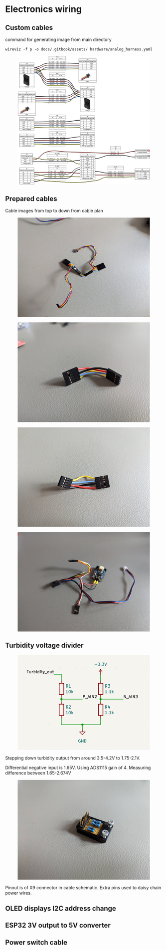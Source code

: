 # Electronics wiring

## Custom cables

command for generating image from main directory

```
wireviz -f p -o docs/.gitbook/assets/ hardware/analog_harness.yaml
```

<figure><img src="../docs/.gitbook/assets/analog_harness.png" alt=""><figcaption></figcaption></figure>

## Prepared cables

Cable images from top to down from cable plan

<figure><img src="../.gitbook/assets/PXL_20240802_122926096.jpg" alt=""><figcaption></figcaption></figure>

<div>

<figure><img src="../.gitbook/assets/PXL_20240802_123036044.jpg" alt=""><figcaption></figcaption></figure>

 

<figure><img src="../.gitbook/assets/PXL_20240802_122956658.jpg" alt=""><figcaption></figcaption></figure>

</div>

<figure><img src="../.gitbook/assets/PXL_20240802_123128041.jpg" alt=""><figcaption></figcaption></figure>

## Turbidity voltage divider

<figure><img src="../.gitbook/assets/Screenshot from 2024-08-02 15-56-28.png" alt=""><figcaption></figcaption></figure>

Stepping down turbidity output from around 3.5-4.2V to 1.75-2.1V.

Differential negative input is 1.65V. Using ADS1115 gain of 4. Measuring difference between 1.65-2.674V

<figure><img src="../.gitbook/assets/signal-2024-08-02-160024.jpeg" alt=""><figcaption></figcaption></figure>

Pinout is of X9 connector in cable schematic. Extra pins used to daisy chain power wires.

## OLED displays I2C address change



## ESP32 3V output to 5V converter



## Power switch cable

